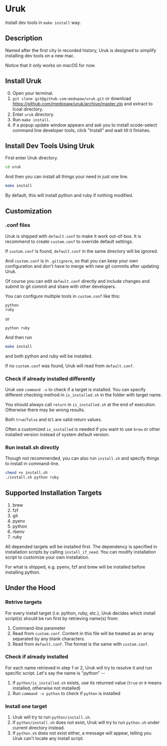 # Uruk

Install dev tools in `make install` way.

## Description

Named after the first city in recorded history, Uruk is designed to simplify installing dev tools on a new mac.

Notice that it only works on macOS for now.

## Install Uruk

0. Open your terminal.
1. `git clone git@github.com:medopaw/uruk.git` or download https://github.com/medopaw/uruk/archive/master.zip and extract to lcoal directory.
2. Enter `uruk` directory.
3. Run `make install`.
4. If a popup update window appears and ask you to install xcode-select command line developer tools, click "Install" and wait till it finishes.

## Install Dev Tools Using Uruk

First enter Uruk directory.

```bash
cd uruk
```

And then you can install all things your need in just one line.

```bash
make install
```

By default, this will install python and ruby if nothing modified.

## Customization

### .conf files

Uruk is shipped with `default.conf` to make it work out-of-box. It is recommend to create `custom.conf` to override default settings.

If `custom.conf` is found, `default.conf` in the same directory will be ignored.

And `custom.conf` is in `.gitignore`, so that you can keep your own configuration and don't have to merge with new git commits after updating Uruk.

Of course you can edit `default.conf` directly and include changes and submit to git commit and share with other developers.

You can configure multiple tools in `custom.conf` like this:

```
python
ruby
```

or

```
python ruby
```

And then run
```bash
make install
```

and both python and ruby will be installed.

If no `custom.conf` was found, Uruk will read from `default.conf`.

### Check if already installed differently

Uruk use `command -v` to check if a target is installed. You can specify different checking method in `is_installed.sh` in the folder with target name.

You should always call `return` in `is_installed.sh` at the end of execution. Otherwise there may be wrong results.

Both `true`/`false` and `0`/`1` are valid return values.

Often a customized `is_installed` is needed if you want to use `brew` or other installed version instead of system default version.

### Run install.sh directly

Though not recommended, you can also run `install.sh` and specify things to install in command-line.

```bash
chmod +x install.sh
./install.sh python ruby
```

## Supported Installation Targets

1. brew
2. fzf
3. git
4. pyenv
5. python
6. rbenv
7. ruby

All depended targets will be installed first. The dependency is specified in installation scripts by calling `install_if_need`. You can modify installation script to customize your own installation.

For what is shipped, e.g. pyenv, fzf and brew will be installed before installing python.

## Under the Hood

### Retrive targets

For every install target (i.e. python, ruby, etc.), Uruk decides which install script(s) should be run first by retrieving name(s) from:

1. Command-line parameter
2. Read from `custom.conf`. Content in this file will be treated as an array separated by any blank characters.
3. Read from `default.conf`. The format is the same with `custom.conf`.

### Check if already installed

For each name retrieved in step 1 or 2, Uruk will try to resolve it and run specific script. Let's say the name is "python" --

1. If `python/is_installed.sh` exists, use its returned value (`true` or `0` means installed, otherwise not installed)
2. Run `command -v python` to check if `python` is installed

### Install one target

1. Uruk will try to run `python/install.sh`.
2. If `python/install.sh` does not exist, Uruk will try to run `python.sh` under current directory instead.
3. If `python.sh` does not exist either, a message will appear, telling you Uruk can't locate any install script.